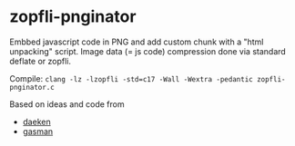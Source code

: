 # zopfli-pnginator

Embbed javascript code in PNG and add custom chunk with a "html unpacking" script. Image data (= js code) compression done via standard deflate or zopfli.

Compile: `clang -lz -lzopfli -std=c17 -Wall -Wextra -pedantic zopfli-pnginator.c`

Based on ideas and code from
- [daeken](https://daeken.dev/blog/2011-08-31_Superpacking_JS_Demos.html)
- [gasman](https://gist.github.com/gasman/2560551)
